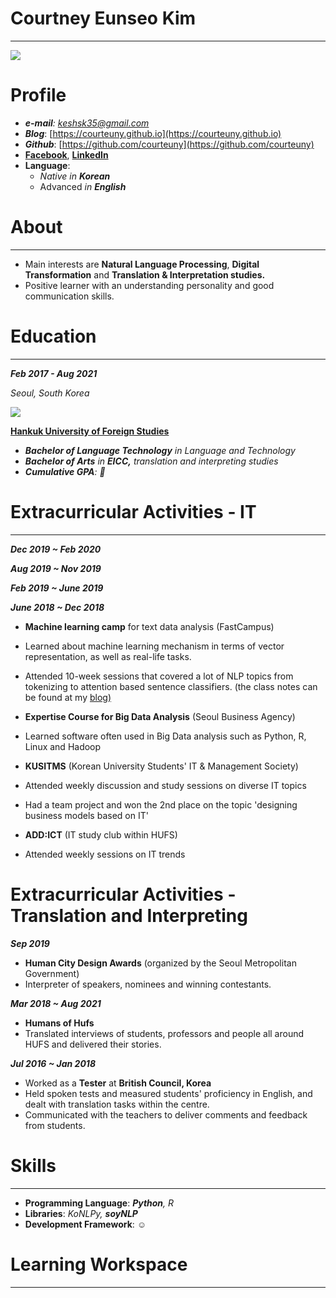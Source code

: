 # Courtney Eunseo Kim

---

<p>
  <img src ='https://www.notion.so/Courtney-Eunseo-Kim-eb8ed39211324d28ada046b9fab5b55b#341424bb539240f880a91affb675a46f'>
  </p>
  
# Profile

- ***e-mail**: keshsk35@gmail.com*
- ***Blog***: [https://courteuny.github.io](https://courteuny.github.io)
- ***Github***: [https://github.com/courteuny](https://github.com/courteuny)
- **[Facebook](https://www.facebook.com/courtneyykim)**, **[LinkedIn](http://linkedin.com/in/eunseo-kim-444b9a175)**
- **Language**:
    - *Native in **Korean***
    - Advanced *in **English***

# About

---

- Main interests are **Natural Language Processing**, **Digital Transformation** and **Translation & Interpretation studies.**
- Positive learner with an understanding personality and good communication skills.

# Education

---

***Feb 2017 - Aug 2021***

*Seoul, South Korea*

<p>
  <img src ='https://www.notion.so/Courtney-Eunseo-Kim-eb8ed39211324d28ada046b9fab5b55b#aa6f25e2c4144927a435a2f1003cdcbe'>
  </p>
  
**[Hankuk University of Foreign Studies](http://www.hufs.ac.kr/)**

- ***Bachelor of Language Technology** in Language and Technology*
- ***Bachelor of Arts** in **EICC,** translation and interpreting studies*
- ***Cumulative GPA**: 🤒*

# Extracurricular Activities - IT

---

***Dec 2019 ~ Feb 2020***

***Aug 2019 ~ Nov 2019***

***Feb 2019 ~ June 2019***

***June 2018 ~ Dec 2018***

- **Machine learning camp** for text data analysis (FastCampus)
- Learned about machine learning mechanism in terms of vector representation, as well as real-life tasks.
- Attended 10-week sessions that covered a lot of NLP topics from tokenizing to attention based sentence classifiers. (the class notes can be found at my [blog)](http://courteuny.github.io)

- **Expertise Course for Big Data Analysis** (Seoul Business Agency)
- Learned software often used in Big Data analysis such as Python, R, Linux and Hadoop

- **KUSITMS** (Korean University Students' IT & Management Society)
- Attended weekly discussion and study sessions on diverse IT topics
- Had a team project and won the 2nd place on the topic 'designing business models based on IT'

- **ADD:ICT** (IT study club within HUFS)
- Attended weekly sessions on IT trends

# Extracurricular Activities - Translation and Interpreting

***Sep 2019*** 

- **Human City Design Awards** (organized by the Seoul Metropolitan Government)
- Interpreter of speakers, nominees and winning contestants.

***Mar 2018 ~ Aug 2021***

- **Humans of Hufs**
- Translated interviews of students, professors and people all around HUFS and delivered their stories.

***Jul 2016 ~ Jan 2018***

- Worked as a **Tester** at **British Council, Korea**
- Held spoken tests and measured students' proficiency in English, and dealt with translation tasks within the centre.
- Communicated with the teachers to deliver comments and feedback from students.

# Skills

---

- **Programming Language**:  ***Python**, R*
- **Libraries**:  *KoNLPy, **soyNLP***
- **Development Framework**:  ☺️

# Learning Workspace

---
